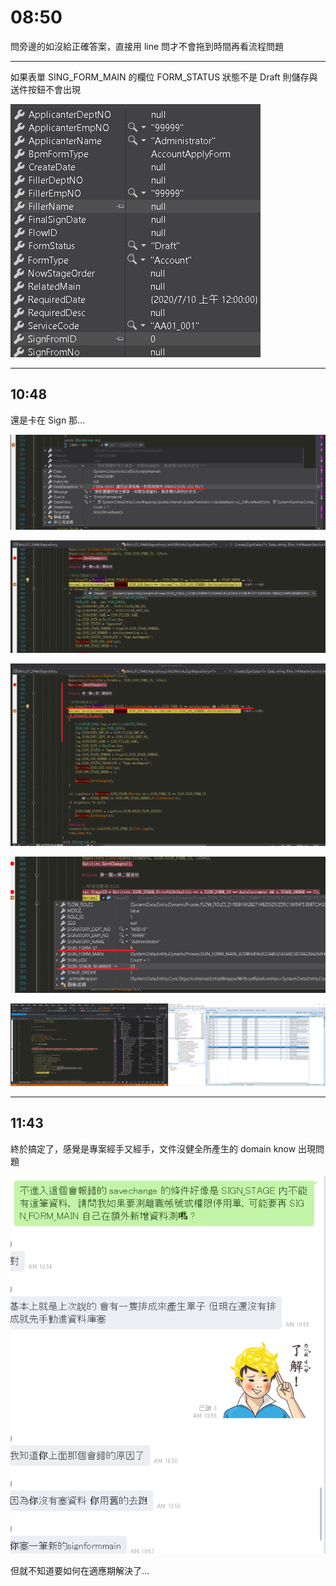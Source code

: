 # 08:50

問旁邊的如沒給正確答案，直接用 line 問才不會拖到時間再看流程問題

---

如果表單 SING_FORM_MAIN 的欄位 FORM_STATUS 狀態不是 Draft 則儲存與送件按鈕不會出現

![alt](/sinda-notes/img/portalsigndata.png)

---

## 10:48

還是卡在 Sign 那...

![alt](/sinda-notes/assets/日記_2020_0710/portalsigndatsa.png)

![alt](/sinda-notes/assets/日記_2020_0710/error3.png)

![alt](/sinda-notes/assets/日記_2020_0710/error2.png)

![alt](/sinda-notes/assets/日記_2020_0710/error.png)

![alt](/sinda-notes/assets/日記_2020_0710/portalsigndata.png)

---

## 11:43

終於搞定了，感覺是專案經手又經手，文件沒健全所產生的 domain know  出現問題

![alt](/sinda-notes/img/domainknowhowError.png)

但就不知道要如何在適應期解決了...
